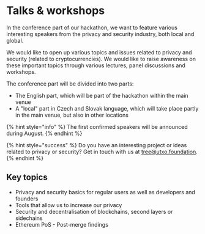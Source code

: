 # Talks & workshops

In the conference part of our hackathon, we want to feature various interesting speakers from the privacy and security industry, both local and global.

We would like to open up various topics and issues related to privacy and security (related to cryptocurrencies). We would like to raise awareness on these important topics through various lectures, panel discussions and workshops.

The conference part will be divided into two parts:

* The English part, which will be part of the hackathon within the main venue
* A "local" part in Czech and Slovak language, which will take place partly in the main venue, but also in other locations

{% hint style="info" %}
The first confirmed speakers will be announced during August.
{% endhint %}

{% hint style="success" %}
Do you have an interesting project or ideas related to privacy or security? Get in touch with us at [tree@utxo.foundation](mailto:tree@utxo.foundation).
{% endhint %}

## Key topics

* Privacy and security basics for regular users as well as developers and founders
* Tools that allow us to increase our privacy
* Security and decentralisation of blockchains, second layers or sidechains
* Ethereum PoS - Post-merge findings

